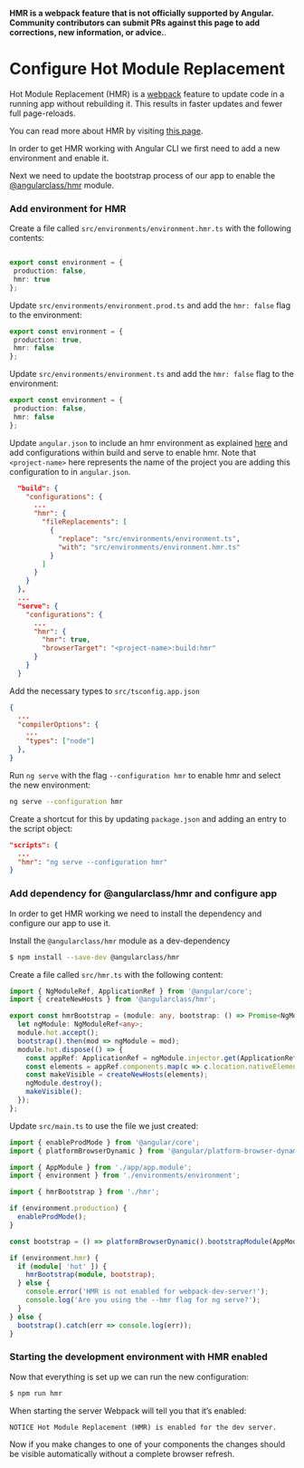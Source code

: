 **HMR is a webpack feature that is not officially supported by Angular. Community contributors can submit PRs against this page to add corrections, new information, or advice.**.

# Configure Hot Module Replacement

Hot Module Replacement (HMR) is a [webpack](https://webpack.js.org) feature to update code in a running app without rebuilding it.
This results in faster updates and fewer full page-reloads.

You can read more about HMR by visiting [this page](https://webpack.js.org/guides/hot-module-replacement/).

In order to get HMR working with Angular CLI we first need to add a new environment and enable it.

Next we need to update the bootstrap process of our app to enable the
[@angularclass/hmr](https://github.com/gdi2290/angular-hmr) module.

### Add environment for HMR

Create a file called `src/environments/environment.hmr.ts` with the following contents:

```typescript

export const environment = {
 production: false,
 hmr: true
};
```

Update `src/environments/environment.prod.ts` and add the `hmr: false` flag to the environment:

```typescript
export const environment = {
 production: true,
 hmr: false
};
```

Update `src/environments/environment.ts` and add the `hmr: false` flag to the environment:

```typescript
export const environment = {
 production: false,
 hmr: false
};
```


Update `angular.json` to include an hmr environment as explained [here](./application-environments)
and add configurations within build and serve to enable hmr. Note that `<project-name>` here
represents the name of the project you are adding this configuration to in `angular.json`.

```json
  "build": {
    "configurations": {
      ...
      "hmr": {
        "fileReplacements": [
          {
            "replace": "src/environments/environment.ts",
            "with": "src/environments/environment.hmr.ts"
          }
        ]
      }
    }
  },
  ...
  "serve": {
    "configurations": {
      ...
      "hmr": {
        "hmr": true,
        "browserTarget": "<project-name>:build:hmr"
      }
    }
  }
```

Add the necessary types to  `src/tsconfig.app.json`

```json
{
  ...
  "compilerOptions": {
    ...
    "types": ["node"]
  },
}
```

Run `ng serve` with the flag `--configuration hmr` to enable hmr and select the new environment:

```bash
ng serve --configuration hmr
```

Create a shortcut for this by updating  `package.json` and adding an entry to the script object:

```json
"scripts": {
  ...
  "hmr": "ng serve --configuration hmr"
}
```


### Add dependency for @angularclass/hmr and configure app

In order to get HMR working we need to install the dependency and configure our app to use it.


Install the `@angularclass/hmr` module as a dev-dependency

```bash
$ npm install --save-dev @angularclass/hmr
```


Create a file called `src/hmr.ts` with the following content:

```typescript
import { NgModuleRef, ApplicationRef } from '@angular/core';
import { createNewHosts } from '@angularclass/hmr';

export const hmrBootstrap = (module: any, bootstrap: () => Promise<NgModuleRef<any>>) => {
  let ngModule: NgModuleRef<any>;
  module.hot.accept();
  bootstrap().then(mod => ngModule = mod);
  module.hot.dispose(() => {
    const appRef: ApplicationRef = ngModule.injector.get(ApplicationRef);
    const elements = appRef.components.map(c => c.location.nativeElement);
    const makeVisible = createNewHosts(elements);
    ngModule.destroy();
    makeVisible();
  });
};
```


Update `src/main.ts` to use the file we just created:

```typescript
import { enableProdMode } from '@angular/core';
import { platformBrowserDynamic } from '@angular/platform-browser-dynamic';

import { AppModule } from './app/app.module';
import { environment } from './environments/environment';

import { hmrBootstrap } from './hmr';

if (environment.production) {
  enableProdMode();
}

const bootstrap = () => platformBrowserDynamic().bootstrapModule(AppModule);

if (environment.hmr) {
  if (module[ 'hot' ]) {
    hmrBootstrap(module, bootstrap);
  } else {
    console.error('HMR is not enabled for webpack-dev-server!');
    console.log('Are you using the --hmr flag for ng serve?');
  }
} else {
  bootstrap().catch(err => console.log(err));
}
```


### Starting the development environment with HMR enabled

Now that everything is set up we can run the new configuration:

```bash
$ npm run hmr
```

When starting the server Webpack will tell you that it’s enabled:


    NOTICE Hot Module Replacement (HMR) is enabled for the dev server.


Now if you make changes to one of your components the changes should be visible automatically without a complete browser refresh.

